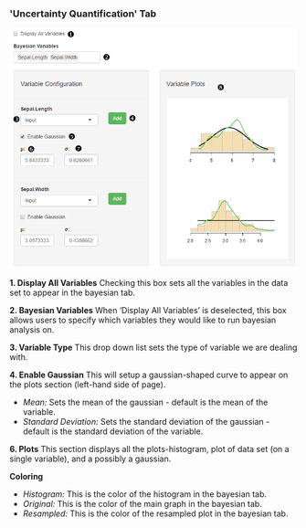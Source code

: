 ### 'Uncertainty Quantification' Tab

![UQ](images/uq.png)

**1. Display All Variables**
	Checking this box sets all the variables in the data set to appear in the bayesian tab. 

**2. Bayesian Variables**
When ‘Display All Variables’ is deselected, this box allows users to specify which variables they would like to run bayesian analysis on.

**3. Variable Type**
	This drop down list sets the type of variable we are dealing with.

**4. Enable Gaussian**
This will setup a gaussian-shaped curve to appear on the plots section (left-hand side of page).

* _Mean:_
	Sets the mean of the gaussian - default is the mean of the variable.
* _Standard Deviation:_
Sets the standard deviation of the gaussian - default is the standard deviation of the variable.

**6. Plots**
This section displays all the plots-histogram, plot of data set (on a single variable), and a possibly a gaussian.

**Coloring**
* _Histogram:_ This is the color of the histogram in the bayesian tab.
* _Original:_ This is the color of the main graph in the bayesian tab.
*  _Resampled:_ This is the color of the resampled plot in the bayesian tab.